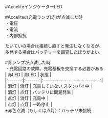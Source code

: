 #AcceliteインジケーターLED  
  
#Acceliteの充電ランプ(赤)が点滅した時  
・電圧  
・電流  
・内部抵抗  
  
たいていの場合は接続し直すと発生しなくなるが、  
多発する場合はバッテリーを調査したほうがよい.  
  
#青ランプが点滅した時  
・充電回路の故障。充電基板を交換する必要がある  
| 赤LED   |  青LED  |             状態              |  
|:-------:|:-------:|:-----------------------------:|  
|  消灯   |   消灯  |  充電していない,スタンバイ中  |  
|  消灯   |   点灯  |  バッテリに問題発生           |  
|  点灯   |   消灯  |  充電中                       |  
|  点灯   |   点灯  | 一時停止                      |  
※赤色点滅（もしくは点灯）：バッテリ未接続

 


